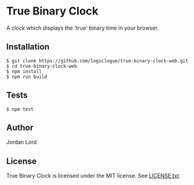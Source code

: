 # True Binary Clock

A clock which displays the 'true' binary time in your browser.

## Installation

```
$ git clone https://github.com/logiclogue/true-binary-clock-web.git
$ cd true-binary-clock-web
$ npm install
$ npm run build
```

## Tests

```
$ npm test
```

## Author

Jordan Lord

## License

True Binary Clock is licensed under the MIT license. See [LICENSE.txt](LICENSE.txt).
